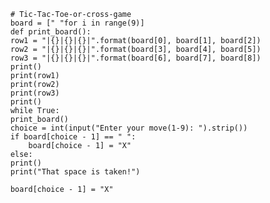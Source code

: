        # Tic-Tac-Toe-or-cross-game
        board = [" "for i in range(9)]  
        def print_board():     
        row1 = "|{}|{}|{}|".format(board[0], board[1], board[2])     
        row2 = "|{}|{}|{}|".format(board[3], board[4], board[5])     
        row3 = "|{}|{}|{}|".format(board[6], board[7], board[8])      
        print()     
        print(row1)     
        print(row2)     
        print(row3)     
        print()  
        while True:     
        print_board()      
        choice = int(input("Enter your move(1-9): ").strip()) 
        if board[choice - 1] == " ":
            board[choice - 1] = "X"
        else:
        print()
        print("That space is taken!")

        board[choice - 1] = "X"
